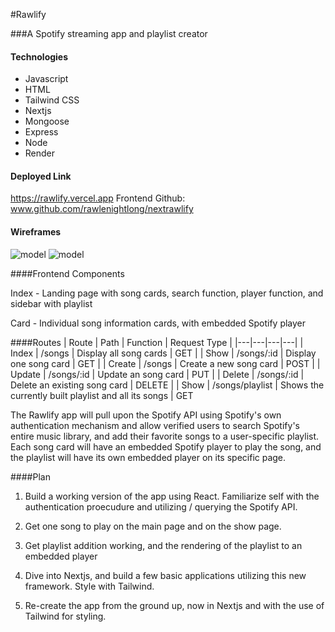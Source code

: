 #Rawlify

###A Spotify streaming app and playlist creator 

#### Technologies
- Javascript
- HTML
- Tailwind CSS
- Nextjs
- Mongoose
- Express
- Node
- Render

#### Deployed Link
https://rawlify.vercel.app
Frontend Github: www.github.com/rawlenightlong/nextrawlify
#### Wireframes

![model](https://i.imgur.com/l3lOT9k.png)
![model](https://i.imgur.com/o37IhcH.png)

####Frontend Components

Index - Landing page with song cards, search function, player function, and sidebar with playlist

Card - Individual song information cards, with embedded Spotify player

####Routes
| Route  | Path  | Function  | Request Type  |
|---|---|---|---|
| Index  | /songs  | Display all song cards | GET  |
| Show  | /songs/:id  | Display one song card  | GET  |
| Create  | /songs  | Create a new song card  | POST  |
| Update  | /songs/:id  | Update an song card  | PUT  |
| Delete | /songs/:id  | Delete an existing song card  | DELETE  |
| Show | /songs/playlist | Shows the currently built playlist and all its songs | GET

The Rawlify app will pull upon the Spotify API using Spotify's own authentication mechanism and allow verified users to search Spotify's entire music library, and add their favorite songs to a user-specific playlist. Each song card will have an embedded Spotify player to play the song, and the playlist will have its own embedded player on its specific page.


####Plan 
1. Build a working version of the app using React. Familiarize self with the authentication proecudure and utilizing / querying the Spotify API.

2. Get one song to play on the main page and on the show page.

3. Get playlist addition working, and the rendering of the playlist to an embedded player

4. Dive into Nextjs, and build a few basic applications utilizing this new framework. Style with Tailwind. 

5. Re-create the app from the ground up, now in Nextjs and with the use of Tailwind for styling.